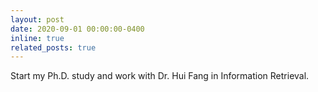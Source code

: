 ```yaml
---
layout: post
date: 2020-09-01 00:00:00-0400
inline: true
related_posts: true
---
```


Start my Ph.D. study and work with Dr. Hui Fang in Information Retrieval.
